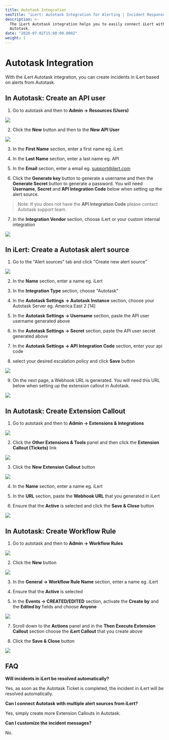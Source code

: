```yaml
---
title: Autotask Integration
seoTitle: "iLert: Autotask Integration for Alerting | Incident Response | Uptime"
description: >-
  The iLert Autotask integration helps you to easily connect iLert with
  Autotask.
date: "2020-07-02T15:00:00.000Z"
weight: 1
---
```


# Autotask Integration

With the iLert Autotask integration, you can create incidents in iLert based on alerts from Autotask.

## In Autotask: Create an API user <a id="create-api-user"></a>

1. Go to autotask and then to **Admin -> Resources (Users)**

![](../.gitbook/assets/autotask1.png)

2. Click the **New** button and then to the **New API User**

![](../.gitbook/assets/autotask2.png)

3. In the **First Name** section, enter a first name eg. iLert

4. In the **Last Name** section, enter a last name eg. API

5. In the **Email** section, enter a email eg. support@ilert.com

6. Click the **Generate key** button to generate a username and then the **Generate Secret** button to generate a password. You will need **Username**, **Secret** and **API Integration Code** below when setting up the alert source.

> Note: If you does not have the **API Integration Code** please contact Autotask support team.

7. In the **Integration Vendor** section, choose iLert or your custom internal integration

![](../.gitbook/assets/autotask3.png)

## In iLert: Create a Autotask alert source <a id="create-alert-source"></a>

1. Go to the "Alert sources" tab and click "Create new alert source"

![](../.gitbook/assets/autotask4.png)

2. In the **Name** section, enter a name eg. iLert

3. In the **Integration Type** section, choose "Autotask"

4. In the **Autotask Settings -> Autotask Instance** section, choose your Autotask Server eg. America East 2 [14]

5. In the **Autotask Settings -> Username** section, paste the API user username generated above

6. In the **Autotask Settings -> Secret** section, paste the API user secret generated above

7. In the **Autotask Settings -> API Integration Code** section, enter your api code

8. select your desired escalation policy and click **Save** button

![](../.gitbook/assets/autotask5.png)

9. On the next page, a Webhook URL is generated. You will need this URL below when setting up the extension callout in Autotask.

![](../.gitbook/assets/autotask6.png)

## In Autotask: Create Extension Callout <a id="create-extension-callout"></a>

1. Go to autotask and then to **Admin -> Extensions & Integrations**

![](../.gitbook/assets/autotask7.png)

2. Click the **Other Extensions & Tools** panel and then click the **Extension Callout (Tickets)** link

![](../.gitbook/assets/autotask8.png)

3. Click the **New Extension Callout** button

![](../.gitbook/assets/autotask9.png)

4. In the **Name** section, enter a name eg. iLert

5. In the **URL** section, paste the **Webhook URL** that you generated in iLert

6. Ensure that the **Active** is selected and click the **Save & Close** button

![](../.gitbook/assets/autotask10.png)

## In Autotask: Create Workflow Rule <a id="create-workflow-rule"></a>

1. Go to autotask and then to **Admin -> Workflow Rules**

![](../.gitbook/assets/autotask11.png)

2. Click the **New** button

![](../.gitbook/assets/autotask12.png)

3. In the **General -> Workflow Rule Name** section, enter a name eg. iLert

4. Ensure that the **Active** is selected

5. In the **Events -> CREATED/EDITED** section, activate the **Create by** and the **Edited by** fields and choose **Anyone**

![](../.gitbook/assets/autotask13.png)

7. Scroll down to the **Actions** panel and in the **Then Execute Extension Callout** section choose the **iLert Callout** that you create above

8. Click the **Save & Close** button

![](../.gitbook/assets/autotask14.png)

## FAQ <a id="faq"></a>

**Will incidents in iLert be resolved automatically?**

Yes, as soon as the Autotask Ticket is completed, the incident in iLert will be resolved automatically.

**Can I connect Autotask with multiple alert sources from iLert?**

Yes, simply create more Extension Callouts in Autotask.

**Can I customize the incident messages?**

No.
